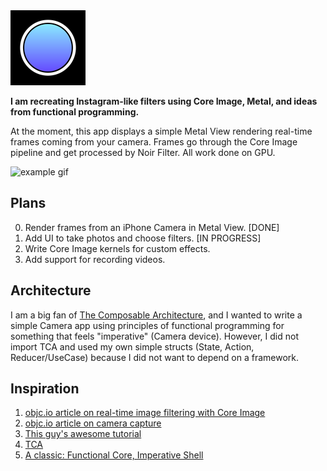 <img alt="icon" src="Resources/icon-120.png">

**I am recreating Instagram-like filters using Core Image, Metal,
and ideas from functional programming.**

At the moment, this app displays a simple Metal View rendering real-time frames coming
from your camera. Frames go through the Core Image pipeline and get processed by Noir Filter.
All work done on GPU.

<img alt="example gif" src="Resources/example.gif">

## Plans

0. Render frames from an iPhone Camera in Metal View. [DONE]
1. Add UI to take photos and choose filters. [IN PROGRESS]
2. Write Core Image kernels for custom effects.
3. Add support for recording videos.

## Architecture

I am a big fan of [The Composable Architecture](https://github.com/pointfreeco/swift-composable-architecture), and I wanted to write a simple Camera app using principles of functional programming for something that feels "imperative" (Camera device). However, I did not import TCA and used my own simple structs (State, Action, Reducer/UseCase) because I did not want to depend on a framework.

## Inspiration

1. [objc.io article on real-time image filtering with Core Image](https://www.objc.io/issues/23-video/core-image-video/)
2. [objc.io article on camera capture](https://www.objc.io/issues/21-camera-and-photos/camera-capture-on-ios/)
3. [This guy's awesome tutorial](https://betterprogramming.pub/using-cifilters-metal-to-make-a-custom-camera-in-ios-c76134993316)
4. [TCA](https://github.com/pointfreeco/swift-composable-architecture)
5. [A classic: Functional Core, Imperative Shell](https://www.destroyallsoftware.com/screencasts/catalog/functional-core-imperative-shell)
